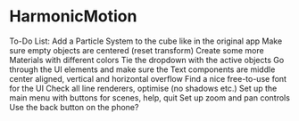 # HarmonicMotion

To-Do List:
Add a Particle System to the cube like in the original app
Make sure empty objects are centered (reset transform)
Create some more Materials with different colors
Tie the dropdown with the active objects
Go through the UI elements and make sure the Text components are middle center aligned, vertical and horizontal overflow
Find a nice free-to-use font for the UI
Check all line renderers, optimise (no shadows etc.)
Set up the main menu with buttons for scenes, help, quit
Set up zoom and pan controls
Use the back button on the phone?

